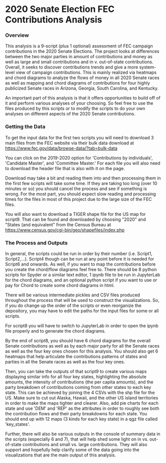 # 2020 Senate Election FEC Contributions Analysis

### Overview

This analysis is a 9-script (plus 1 optional) assessment of FEC campaign contributions in the 2020 Senate Elections. 
The project looks at differences between the two major parties in amount of contributions and money as well as 
large and small contributions and in v. out-of-state contributions. Overall, it seeks to discover contributions trends
and give a more system-level view of campaign contributions. This is mainly realized via heatmaps and chord diagrams 
to analyze the flows of money in all 2020 Senate races as well as mapping and chord diagrams of contributions for four
highly publicized Senate races in Arizona, Georgia, South Carolina, and Kentucky.

An important part of this analysis is that it offers opportunities to build off of it and perform various analyses
of your choosing. So feel free to use the files produced by this scripts or to modify the scripts 
to do your own analyses on different aspects of the 2020 Senate contributions. 

### Getting the Data

To get the input data for the first two scripts you will need to download 3 main files from the FEC website via their bulk data download 
at https://www.fec.gov/data/browse-data/?tab=bulk-data

You can click on the 2019-2020 option for 'Contributions by individuals', 'Candidate Master', and 'Committee Master.'
For each file you will also need to download the header file that is also with it on the page.

Download may take a bit and reading them into and then processing them in the first few scripts will take some time.
If they are taking too long (over 10 minutes or so) you should cancel the process and see if something is wrong. For
the most part, you should expect slow reading and processing times for the files in most of this project due to the 
large size of the FEC files.

You will also want to download a TIGER shape file for the US map for script9. That can be found and downloaded
by choosing "2020" and "States (and equivalent" from the Census Bureau at https://www.census.gov/cgi-bin/geo/shapefiles/index.php

### The Process and Outputs

In general, the scripts could be run in order by their number (i.e. Script1, Script2,...). Script4 though can be run
at any point before it is needed for Script6 and onwards. As well, if you want to map the contributions before you create 
the chord/flow diagrams feel free to. There should be 8 python scripts for Spyder or a similar text editor, 1 ipynb file 
to be run in JupyterLab for the chord diagrams, and an optional python script if you want to use or pay for Chord to 
create some chord diagrams in html.

There will be various intermediate pickles and CSV files produced throughout the process that will be used to 
construct the visualizations. So, if you do change up the order of the scripts or even reorganize the depository,
you may have to edit the paths for the input files for some or all scripts.

For script8 you will have to switch to JupyterLab in order to open the ipynb file properly and to generate the chord
diagrams.

By the end of script8, you should have 6 chord diagrams for the overall Senate contributions as well as by each major 
party for all the Senate races as well as the four key ones chosen for this analysis. You should also get 6 heatmaps 
that help articulate the contributions patterns of states and parties in all the Senate races as well as the four key
ones.

Then, you can take the outputs of that script9 to create various maps displaying similar info for all four key states,
highlighting the absolute amounts, the intensity of contributions (the per capita amounts), and the party breakdown 
of contributions coming from other states to each key state. This can be achieved by joining the 4 CSVs with the shp 
file for the US. Make sure to cut out Alaska, Hawaii, and the other US island territories in order to make the maps 
tighter and clearer. Also, add pie charts for each state and use 'DEM' and 'REP' as the attributes in order to roughly
see both the contribution flows and their party breakdowns for each state. You should end up with 12 maps (3 kinds for
each key state) in a qgz file called 'key_states'.

Further, there will also be various outputs in the console of summary data in the scripts (especially 6 and 7), that 
will help shed some light on in vs. out-of-state contributions and small vs. large contributions. They will also 
support and hopefully help clarify some of the data going into the visualizations that are the main output 
of this analysis.




